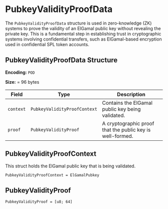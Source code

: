 # PubkeyValidityProofData

The `PubkeyValidityProofData` structure is used in zero-knowledge (ZK) systems to prove the validity of an ElGamal public key without revealing the private key. This is a fundamental step in establishing trust in cryptographic systems involving confidential transfers, such as ElGamal-based encryption used in confidential SPL token accounts.

## PubkeyValidityProofData Structure

**Encoding:** `POD`

**Size:** = 96 bytes

| Field | Type | Description |
| ----- | ---- | ----------- |
| `context` | `PubkeyValidityProofContext` | Contains the ElGamal public key being validated. |
| `proof` | `PubkeyValidityProof` | A cryptographic proof that the public key is well-formed. |


## PubkeyValidityProofContext

This struct holds the ElGamal public key that is being validated.

`PubkeyValidityProofContext = ElGamalPubkey`

## PubkeyValidityProof

`PubkeyValidityProof = [u8; 64]`